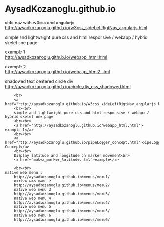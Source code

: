 # AysadKozanoglu.github.io
 side nav with w3css and angularjs <br>
 http://aysadkozanoglu.github.io/w3css_sideLeftRigtNav_angularjs.html
 
 simple and lightweight pure css and html responsive / webapp / hybrid skelet one page 
 
 example 1<br>
 http://aysadkozanoglu.github.io/webapp_html.html
 
 example 2<br>
 http://aysadkozanoglu.github.io/webapp_html2.html
 
 shadowed text centered circle div <br>
 http://aysadkozanoglu.github.io/circle_div_css_shadowed.html

        <br>
        <a href="http://aysadkozanoglu.github.io/w3css_sideLeftRigtNav_angularjs.html">link</a>
        <br><br>
        simple and lightweight pure css and html responsive / webapp / hybrid skelet one page
        <br><br>
        <a href="http://aysadkozanoglu.github.io/webapp_html.html"> example 1</a>
        <br><br>
        <a href="http://aysadkozanoglu.github.io/pipeLogger_concept.html">pipeLogger Concept</a>
        <br><br>
        Display latitude and longitude on marker movement<br>
        <a href="mabox_marker_latitude.html">example</a>
        
        <br><br>
	native web menu 1
        http://aysadkozanoglu.github.io/menus/menu1/
        native web menu 2
        http://aysadkozanoglu.github.io/menus/menu2/
        native web menu 3
        http://aysadkozanoglu.github.io/menus/menu3/
        native web menu 4
        http://aysadkozanoglu.github.io/menus/menu4/
        native web menu 5
        http://aysadkozanoglu.github.io/menus/menu5/
        native web menu 6
        http://aysadkozanoglu.github.io/menus/menu6/
</p>
